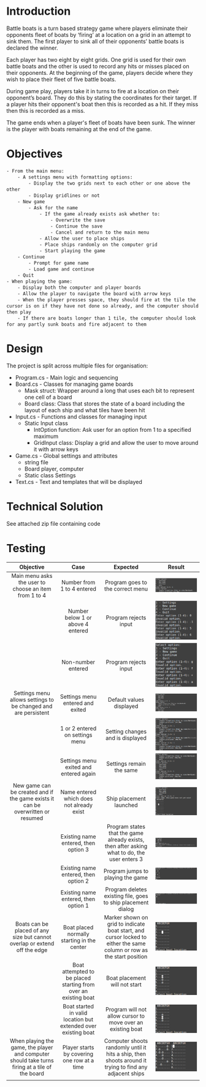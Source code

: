 # Introduction
Battle boats is a turn based strategy game where players eliminate their opponents fleet of boats by ‘firing’ at a location on a grid in an attempt to sink them. The first player to sink all of their opponents’ battle boats is declared the winner.

Each player has two eight by eight grids. One grid is used for their own battle boats and the other is used to record any hits or misses placed on their opponents. At the beginning of the game, players decide where they wish to place their fleet of five battle boats.

During game play, players take it in turns to fire at a location on their opponent’s board. They do this by stating the coordinates for their target. If a player hits their opponent's boat then this is recorded as a hit. If they miss then this is recorded as a miss.

The game ends when a player's fleet of boats have been sunk. The winner is the player with boats remaining at the end of the game.
# Objectives
	- From the main menu:
		- A settings menu with formatting options:
			- Display the two grids next to each other or one above the other
			- Display gridlines or not
		- New game
			- Ask for the name
				- If the game already exists ask whether to:
					- Overwrite the save
					- Continue the save
					- Cancel and return to the main menu
				- Allow the user to place ships
				- Place ships randomly on the computer grid
				- Start playing the game
		- Continue
			- Prompt for game name
			- Load game and continue
		- Quit
	- When playing the game:
		- Display both the computer and player boards
		- Allow the player to navigate the board with arrow keys
		- When the player presses space, they should fire at the tile the cursor is on if they have not done so already, and the computer should then play
		- If there are boats longer than 1 tile, the computer should look for any partly sunk boats and fire adjacent to them
# Design
The project is split across multiple files for organisation:
- Program.cs - Main logic and sequencing
- Board.cs - Classes for managing game boards
	- Mask struct: Wrapper around a long that uses each bit to represent one cell of a board
	- Board class: Class that stores the state of a board including the layout of each ship and what tiles have been hit
- Input.cs - Functions and classes for managing input
	- Static Input class
		- IntOption function: Ask user for an option from 1 to a specified maximum
		- GridInput class: Display a grid and allow the user to move around it with arrow keys
- Game.cs - Global settings and attributes
	- string file
	- Board player, computer
	- Static class Settings
- Text.cs - Text and templates that will be displayed
# Technical Solution
See attached zip file containing code
# Testing
|                                           Objective                                            |                              Case                               |                                                       Expected                                                        |                  Result                  |
|:----------------------------------------------------------------------------------------------:|:---------------------------------------------------------------:|:---------------------------------------------------------------------------------------------------------------------:|:----------------------------------------:|
|                     Main menu asks the user to choose an item from 1 to 4                      |                   Number from 1 to 4 entered                    |                                           Program goes to the correct menu                                            |      ![main-menu-valid-input.png](main-menu-valid-input.png)      |
|                                                                                                |                Number below 1 or above 4 entered                |                                                 Program rejects input                                                 |    ![main-menu-invalid-integer.png](main-menu-invalid-integer.png)    |
|                                                                                                |                       Non-number entered                        |                                                 Program rejects input                                                 |      ![main-menu-non-integer.png](main-menu-non-integer.png)      |
|                 Settings menu allows settings to be changed and are persistent                 |                Settings menu entered and exited                 |                                               Default values displayed                                                |          ![settings-menu.png](settings-menu.png)          |
|                                                                                                |                 1 or 2 entered on settings menu                 |                                           Setting changes and is displayed                                            |        ![settings-changed.png](settings-changed.png)         |
|                                                                                                |             Settings menu exited and entered again              |                                               Settings remain the same                                                |       ![settings-persistent.png](settings-persistent.png)       |
|        New game can be created and if the game exists it can be overwritten or resumed         |            Name entered which does not already exist            |                                                Ship placement launched                                                |     ![new-game-does-not-exist.png](new-game-does-not-exist.png)     |
|                                                                                                |              Existing name entered, then option 3               |             Program states that the game already exists, then after asking what to do, the user enters 3              |         ![new-game-exists.png](new-game-exists.png)         |
|                                                                                                |              Existing name entered, then option 2               |                                           Program jumps to playing the game                                           |    ![new-game-exists-continue.png](new-game-exists-continue.png)     |
|                                                                                                |              Existing name entered, then option 1               |                             Program deletes existing file, goes to ship placement dialog                              |    ![new-game-exists-overwrite.png](new-game-exists-overwrite.png)    |
|           Boats can be placed of any size but cannot overlap or extend off the edge            |           Boat placed normally starting in the center           | Marker shown on grid to indicate boat start, and cursor locked to either the same column or row as the start position |   ![ship-placement-normal-ship.gif](ship-placement-normal-ship.gif)    |
|                                                                                                | Boat attempted to be placed starting from over an existing boat |                                             Boat placement will not start                                             |  ![ship-placement-start-on-ship.gif](ship-placement-start-on-ship.gif)   |
|                                                                                                | Boat started in valid location but extended over existing boat  |                              Program will not allow cursor to move over an existing boat                              | ![ship-placement-extend-over-ship.gif](ship-placement-extend-over-ship.gif) |
| When playing the game, the player and computer should take turns firing at a tile of the board |           Player starts by covering one row at a time           |        Computer shoots randomly until it hits a ship, then shoots around it trying to find any adjacent ships         |      ![play-game-computer-ai.gif](play-game-computer-ai.gif)      |
|                                                                                                |                                                                 |                                                                                                                       |                                          |
